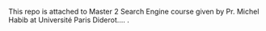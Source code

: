 This repo is attached to Master 2 Search Engine course given by Pr. Michel Habib at Université Paris Diderot....
.
